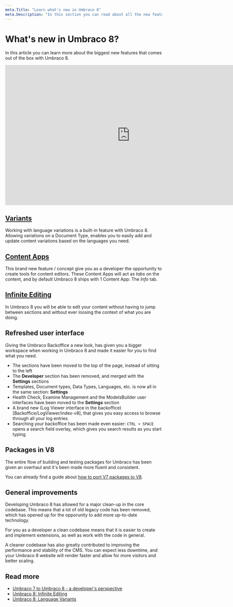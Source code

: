 ```yaml
---
meta.Title: "Learn what's new in Umbraco 8"
meta.Description: "In this section you can read about all the new features and changes in Umbraco 8."
---
```


# What's new in Umbraco 8?

In this article you can learn more about the biggest new features that comes out of the box with Umbraco 8.

<iframe width="800" height="450" src="https://www.youtube.com/embed/g5qwzmxiWJU?rel=0" frameborder="0" allow="autoplay; encrypted-media" allowfullscreen></iframe>

## [Variants](../Getting-Started/Backoffice/Variants)

Working with language variations is a built-in feature with Umbraco 8. Allowing variations on a Document Type, enables you to easily add and update content variations based on the languages you need.

## [Content Apps](../Extending/Content-Apps/index-v8.md)

This brand new feature / concept give you as a developer the opportunity to create tools for content editors. These Content Apps will act as *tabs* on the content, and by default Umbraco 8 ships with 1 Content App: The *Info* tab.

## [Infinite Editing](Backoffice/Infinite-editing)

In Umbraco 8 you will be able to edit your content without having to jump between sections and without ever loosing the context of what you are doing.

## Refreshed user interface

Giving the Umbraco Backoffice a new look, has given you a bigger workspace when working in Umbraco 8 and made it easier for you to find what you need.

- The sections have been moved to the top of the page, instead of sitting to the left
- The **Developer** section has been removed, and merged with the **Settings** sections
- Templates, Document types, Data Types, Languages, etc. is now all in the same section: **Settings**
- Health Check, Examine Management and the ModelsBuilder user interfaces have been moved to the **Settings** section
- A brand new (Log Viewer interface in the backoffice)[Backoffice/LogViewer/index-v8], that gives you easy access to browse through all your log entries
- Searching your backoffice has been made even easier: `CTRL + SPACE` opens a search field overlay, which gives you search results as you start typing

## Packages in V8

The entire flow of building and testing packages for Umbraco has been given an overhaul and it's been made more fluent and consistent. 

You can already find a guide about [how to port V7 packages to V8](../Tutorials/Porting-Packages-V8).

## General improvements

Developing Umbraco 8 has allowed for a major clean-up in the core codebase. This means that a lot of old legacy code has been removed, which has opened up for the opporunity to add more up-to-date technology.

For you as a developer a clean codebase means that it is easier to create and implement extensions, as well as work with the code in general.

A cleaner codebase has also greatly contributed to improving the performance and stability of the CMS. You can expect less downtime, and your Umbraco 8 website will render faster and allow for more visitors and better scaling.

## Read more

- [Umbraco 7 to Umbraco 8 - a developer's perspective](https://umbraco.com/blog/umbraco-7-to-umbraco-8-a-developer-s-perspective/)
- [Umbraco 8: Infinite Editing](https://umbraco.com/blog/umbraco-8-infinite-editing/)
- [Umbraco 8: Language Variants](https://umbraco.com/blog/umbraco-8-language-variants/)
